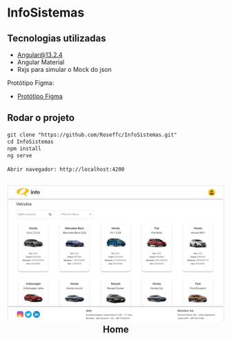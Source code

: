 # InfoSistemas

## Tecnologias utilizadas 
- Angular@13.2.4
- Angular Material 
- Rxjs para simular o Mock do json

Protótipo Figma:
- [Protótipo Figma](https://www.figma.com/file/nip9d2dYlkJdhhStFH9r7o/Info-sistemas?node-id=0%3A1)



## Rodar o projeto
```
git clone "https://github.com/Roseffc/InfoSistemas.git"
cd InfoSistemas
npm install 
ng serve

Abrir navegador: http://localhost:4200
```

## <p align="center">![Info sistemas](./src/assets/home-interface.png)<br>Home</p>




